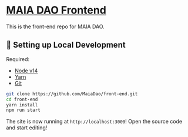 # [MAIA DAO Frontend](https://maiadao.xyz/)
This is the front-end repo for MAIA DAO. 

##  🔧 Setting up Local Development

Required: 
- [Node v14](https://nodejs.org/download/release/latest-v14.x/)  
- [Yarn](https://classic.yarnpkg.com/en/docs/install/) 
- [Git](https://git-scm.com/downloads)


```bash
git clone https://github.com/MaiaDao/front-end.git
cd front-end
yarn install
npm run start
```

The site is now running at `http://localhost:3000`!
Open the source code and start editing!

